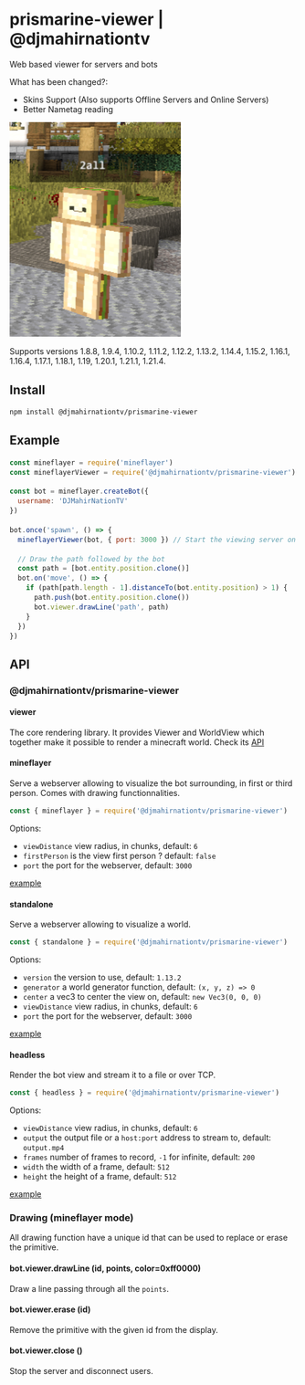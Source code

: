 # prismarine-viewer | @djmahirnationtv

Web based viewer for servers and bots

What has been changed?:

- Skins Support (Also supports Offline Servers and Online Servers)
- Better Nametag reading


[<img src="./assets/preview.png" alt="viewer" width="300">](https://prismarinejs.github.io/prismarine-viewer/)

Supports versions 1.8.8, 1.9.4, 1.10.2, 1.11.2, 1.12.2, 1.13.2, 1.14.4, 1.15.2, 1.16.1, 1.16.4, 1.17.1, 1.18.1, 1.19, 1.20.1, 1.21.1, 1.21.4.

## Install

```bash
npm install @djmahirnationtv/prismarine-viewer
```

## Example

```js
const mineflayer = require('mineflayer')
const mineflayerViewer = require('@djmahirnationtv/prismarine-viewer').mineflayer

const bot = mineflayer.createBot({
  username: 'DJMahirNationTV'
})

bot.once('spawn', () => {
  mineflayerViewer(bot, { port: 3000 }) // Start the viewing server on port 3000

  // Draw the path followed by the bot
  const path = [bot.entity.position.clone()]
  bot.on('move', () => {
    if (path[path.length - 1].distanceTo(bot.entity.position) > 1) {
      path.push(bot.entity.position.clone())
      bot.viewer.drawLine('path', path)
    }
  })
})
```

## API

### @djmahirnationtv/prismarine-viewer

#### viewer

The core rendering library. It provides Viewer and WorldView which together make it possible to render a minecraft world.
Check its [API](viewer/README.md)

#### mineflayer

Serve a webserver allowing to visualize the bot surrounding, in first or third person. Comes with drawing functionnalities.

```js
const { mineflayer } = require('@djmahirnationtv/prismarine-viewer')
```

Options:
* `viewDistance` view radius, in chunks, default: `6`
* `firstPerson` is the view first person ? default: `false`
* `port` the port for the webserver, default: `3000`

[example](https://github.com/PrismarineJS/prismarine-viewer/blob/master/examples/bot.js)

#### standalone

Serve a webserver allowing to visualize a world.

```js
const { standalone } = require('@djmahirnationtv/prismarine-viewer')
```

Options:
* `version` the version to use, default: `1.13.2`
* `generator` a world generator function, default: `(x, y, z) => 0`
* `center` a vec3 to center the view on, default: `new Vec3(0, 0, 0)`
* `viewDistance` view radius, in chunks, default: `6`
* `port` the port for the webserver, default: `3000`

[example](https://github.com/PrismarineJS/prismarine-viewer/blob/master/examples/standalone.js)

#### headless

Render the bot view and stream it to a file or over TCP.

```js
const { headless } = require('@djmahirnationtv/prismarine-viewer')
```

Options:
* `viewDistance` view radius, in chunks, default: `6`
* `output` the output file or a `host:port` address to stream to, default: `output.mp4`
* `frames` number of frames to record, `-1` for infinite, default: `200`
* `width` the width of a frame, default: `512`
* `height` the height of a frame, default: `512`

[example](https://github.com/PrismarineJS/prismarine-viewer/blob/master/examples/headless.js)

### Drawing (mineflayer mode)

All drawing function have a unique id that can be used to replace or erase the primitive.

#### bot.viewer.drawLine (id, points, color=0xff0000)

Draw a line passing through all the `points`.

#### bot.viewer.erase (id)

Remove the primitive with the given id from the display.

#### bot.viewer.close ()

Stop the server and disconnect users.